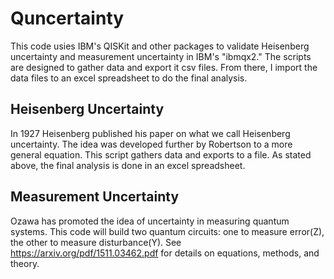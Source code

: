 # Quncertainty
This code usies IBM's QISKit and other packages to validate Heisenberg uncertainty and measurement uncertainty in IBM's "ibmqx2." The scripts are designed to gather data and export it csv files. From there, I import the data files to an excel spreadsheet to do the final analysis.

## Heisenberg Uncertainty
In 1927 Heisenberg published his paper on what we call Heisenberg uncertainty. The idea was developed further by Robertson to a more general equation. This script gathers data and exports to a file. As stated above, the final analysis is done in an excel spreadsheet.


## Measurement Uncertainty
Ozawa has promoted the idea of uncertainty in measuring quantum systems. This code will build two quantum circuits: one to measure error(Z), the other to measure disturbance(Y). See https://arxiv.org/pdf/1511.03462.pdf for details on equations, methods, and theory.
